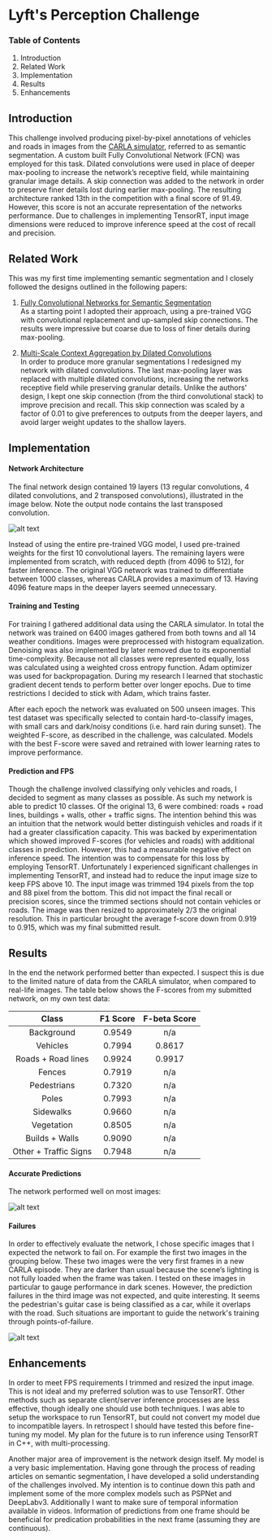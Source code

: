 # Lyft's Perception Challenge

### Table of Contents
  1) Introduction
  2) Related Work
  3) Implementation
  4) Results
  5) Enhancements

[image1]: ./images/network.png "Network architecture"
[image2]: ./images/good.png "Good prediction results"
[image3]: ./images/bad.png "Bad prediction results"

## Introduction
This challenge involved producing pixel-by-pixel annotations of vehicles and roads in images from the [CARLA simulator](www.carla.org), referred to as semantic segmentation. A custom built Fully Convolutional Network (FCN) was employed for this task. Dilated convolutions were used in place of deeper max-pooling to increase the network’s receptive field, while maintaining granular image details. A skip connection was added to the network in order to preserve finer details lost during earlier max-pooling. The resulting architecture ranked 13th in the competition with a final score of 91.49. However, this score is not an accurate representation of the networks performance. Due to challenges in implementing TensorRT, input image dimensions were reduced to improve inference speed at the cost of recall and precision.

## Related Work
This was my first time implementing semantic segmentation and I closely followed the designs outlined in the following papers:
  
1)	[Fully Convolutional Networks for Semantic Segmentation](https://people.eecs.berkeley.edu/~jonlong/long_shelhamer_fcn.pdf)  
As a starting point I adopted their approach, using a pre-trained VGG with convolutional replacement and up-sampled skip connections. The results were impressive but coarse due to loss of finer details during max-pooling.
  
2)	[Multi-Scale Context Aggregation by Dilated Convolutions]( https://arxiv.org/abs/1511.07122)  
In order to produce more granular segmentations I redesigned my network with dilated convolutions. The last max-pooling layer was replaced with multiple dilated convolutions, increasing the networks receptive field while preserving granular details. Unlike the authors' design, I kept one skip connection (from the third convolutional stack) to improve precision and recall. This skip connection was scaled by a factor of 0.01 to give preferences to outputs from the deeper layers, and avoid larger weight updates to the shallow layers.


## Implementation
#### Network Architecture
The final network design contained 19 layers (13 regular convolutions, 4 dilated convolutions, and 2 transposed convolutions), illustrated in the image below. Note the output node contains the last transposed convolution.
   
![alt text][image1]
  
Instead of using the entire pre-trained VGG model, I used pre-trained weights for the first 10 convolutional layers. The remaining layers were implemented from scratch, with reduced depth (from 4096 to 512), for faster inference. The original VGG network was trained to differentiate between 1000 classes, whereas CARLA provides a maximum of 13. Having 4096 feature maps in the deeper layers seemed unnecessary. 
  
#### Training and Testing
For training I gathered additional data using the CARLA simulator. In total the network was trained on 6400 images gathered from both towns and all 14 weather conditions. Images were preprocessed with histogram equalization. Denoising was also implemented by later removed due to its exponential time-complexity. Because not all classes were represented equally, loss was calculated using a weighted cross entropy function. Adam optimizer was used for backpropagation. During my research I learned that stochastic gradient decent tends to perform better over longer epochs. Due to time restrictions I decided to stick with Adam, which trains faster.

After each epoch the network was evaluated on 500 unseen images. This test dataset was specifically selected to contain hard-to-classify images, with small cars and dark/noisy conditions (i.e. hard rain during sunset). The weighted F-score, as described in the challenge, was calculated. Models with the best F-score were saved and retrained with lower learning rates to improve performance.
  
#### Prediction and FPS
Though the challenge involved classifying only vehicles and roads, I decided to segment as many classes as possible. As such my network is able to predict 10 classes. Of the original 13, 6 were combined: roads + road lines, buildings + walls, other + traffic signs. The intention behind this was an intuition that the network would better distinguish vehicles and roads if it had a greater classification capacity. This was backed by experimentation which showed improved F-scores (for vehicles and roads) with additional classes in prediction. However, this had a measurable negative effect on inference speed. The intention was to compensate for this loss by employing TensorRT. Unfortunately I experienced significant challenges in implementing TensorRT, and instead had to reduce the input image size to keep FPS above 10. The input image was trimmed 194 pixels from the top and 88 pixel from the bottom. This did not impact the final recall or precision scores, since the trimmed sections should not contain vehicles or roads. The image was then resized to approximately 2/3 the original resolution. This in particular brought the average f-score down from 0.919 to 0.915, which was my final submitted result.
  
  
## Results
In the end the network performed better than expected. I suspect this is due to the limited nature of data from the CARLA simulator, when compared to real-life images. The table below shows the F-scores from my submitted network, on my own test data:

| Class | F1 Score | F-beta Score |
|:---:|:---:|:---:|
|Background | 0.9549 | n/a
| Vehicles | 0.7994 | 0.8617
| Roads + Road lines | 0.9924 | 0.9917
| Fences | 0.7919 | n/a |
| Pedestrians | 0.7320 | n/a |
| Poles | 0.7993 | n/a |
| Sidewalks |  0.9660 | n/a |
| Vegetation | 0.8505 | n/a |
| Builds + Walls | 0.9090 | n/a |
| Other + Traffic Signs | 0.7948 | n/a |


#### Accurate Predictions
The network performed well on most images:

![alt text][image2]
  
#### Failures
In order to effectively evaluate the network, I chose specific images that I expected the network to fail on. For example the first two images in the grouping below. These two images were the very first frames in a new CARLA episode. They are darker than usual because the scene’s lighting is not fully loaded when the frame was taken. I tested on these images in particular to gauge performance in dark scenes. However, the prediction failures in the third image was not expected, and quite interesting. It seems the pedestrian's guitar case is being classified as a car, while it overlaps with the road. Such situations are important to guide the network's training through points-of-failure.  
  
![alt text][image3]
  
  
## Enhancements
  
In order to meet FPS requirements I trimmed and resized the input image. This is not ideal and my preferred solution was to use TensorRT. Other methods such as separate client/server inference processes are less effective, though ideally one should use both techniques. I was able to setup the workspace to run TensorRT, but could not convert my model due to incompatible layers. In retrospect I should have tested this before fine-tuning my model. My plan for the future is to run inference using TensorRT in C++, with multi-processing.
  
Another major area of improvement is the network design itself. My model is a very basic implementation. Having gone through the process of reading articles on semantic segmentation, I have developed a solid understanding of the challenges involved. My intention is to continue down this path and implement some of the more complex models such as PSPNet and DeepLabv3. Additionally I want to make sure of temporal information available in videos. Information of predictions from one frame should be beneficial for predication probabilities in the next frame (assuming they are continuous).
  
